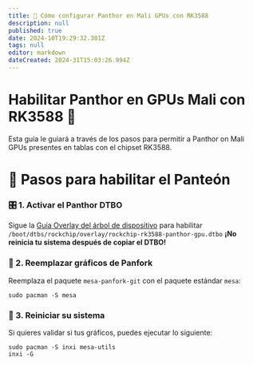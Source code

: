 ```yaml
---
title: 🐾 Cómo configurar Panthor en Mali GPUs con RK3588
description: null
published: true
date: 2024-10T19:29:32.381Z
tags: null
editor: markdown
dateCreated: 2024-31T15:03:26.994Z
---
```


# Habilitar Panthor en GPUs Mali con RK3588 🚀

Esta guía le guiará a través de los pasos para permitir a Panthor on Mali GPUs presentes en tablas con el chipset RK3588.

# 🔧 Pasos para habilitar el Panteón

### 🎛️ 1. Activar el Panthor DTBO

Sigue la [Guía Overlay del árbol de dispositivo](https://wiki.bredos.org/en/how-to/how-to-enable-dtbos) para habilitar
`/boot/dtbs/rockchip/overlay/rockchip-rk3588-panthor-gpu.dtbo`
**¡No reinicia tu sistema después de copiar el DTBO!**

### 🔄 2. Reemplazar gráficos de Panfork

Reemplaza el paquete `mesa-panfork-git` con el paquete estándar `mesa`:

```
sudo pacman -S mesa
```

### 🔁 3. Reiniciar su sistema

Si quieres validar si tus gráficos, puedes ejecutar lo siguiente:

```
sudo pacman -S inxi mesa-utils
inxi -G
```
